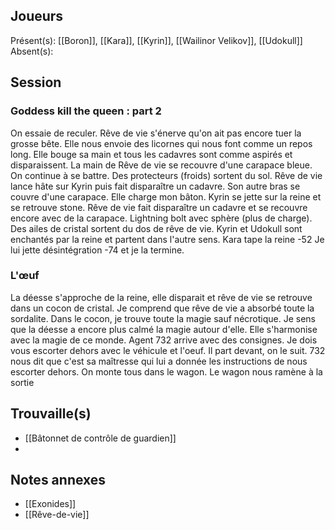 ## Joueurs
Présent(s): [[Boron]], [[Kara]], [[Kyrin]], [[Wailinor Velikov]], [[Udokull]]
Absent(s): 

## Session

### Goddess kill the queen : part 2
On essaie de reculer.
Rêve de vie s'énerve qu'on ait pas encore tuer la grosse bête. Elle  nous envoie des licornes qui nous font comme un repos long. Elle bouge sa main et tous les cadavres sont comme aspirés et disparaissent. La main de Rêve de vie se recouvre d'une carapace bleue.
On continue à se battre. Des protecteurs (froids) sortent du sol.
Rêve de vie lance hâte sur Kyrin puis fait disparaître un cadavre. Son autre bras se couvre d'une carapace. Elle charge mon bâton.
Kyrin se jette sur la reine et se retrouve stone.
Rêve de vie fait disparaître un cadavre et se recouvre encore avec de la carapace.
Lightning bolt avec sphère (plus de charge).
Des ailes de cristal sortent du dos de rêve de vie.
Kyrin et Udokull sont enchantés par la reine et partent dans l'autre sens.
Kara tape la reine -52
Je lui jette désintégration -74 et je la termine.

### L'œuf
La déesse s'approche de la reine, elle disparait et rêve de vie se retrouve dans un cocon de cristal.
Je comprend que rêve de vie a absorbé toute la sordalite. Dans le cocon, je trouve toute la magie sauf nécrotique. Je sens que la déesse a encore plus calmé la magie autour d'elle. Elle s'harmonise avec la magie de ce monde.
Agent 732 arrive avec des consignes. Je dois vous escorter dehors avec le véhicule et l'oeuf. Il part devant, on le suit.
732 nous dit que c'est sa maîtresse qui lui a donnée les instructions de nous escorter dehors. On monte tous dans le wagon. Le wagon nous ramène à la sortie

## Trouvaille(s)
- [[Bâtonnet de contrôle de guardien]]
- 
## Notes annexes
- [[Exonides]]
- [[Rêve-de-vie]]